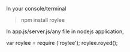 In your console/terminal

>npm install roylee


In app.js/server.js/any file in nodejs application,

var roylee = require ('roylee');
roylee.royed();


